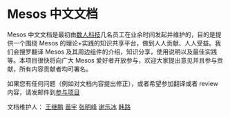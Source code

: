 # Mesos 中文文档

  Mesos 中文文档是最初由[数人科技](www.dataman-inc.com)几名员工在业余时间发起并维护的，目的是提供一个围绕 Mesos 的理论+实践的知识共享平台，做到人人贡献、人人受益。我们会搜罗翻译 Mesos 及其周边组件的介绍，知识分享，使用说明以及最佳实践等。本项目很快将向广大 Mesos 爱好者开放参与，欢迎大家提出意见并且参与贡献，所有内容贡献者均可署名。

如果您有任何问题（例如对文档内容提出修正），或者希望参加翻译或者 review 内容，请发邮件到[参与项目](mailto:lbxie@dataman-inc.com)

文档维护人：
[王继鹏](mailto:jpwang@dataman-inc.com)
[苗宇](mailto:ymiao@dataman-inc.com)
[张明峰](mailto:mfzhang@dataman-inc.com)
[谢乐冰](mailto:lbxie@dataman-inc.com)
[韩路](mailto:lhan@dataman-inc.com)
